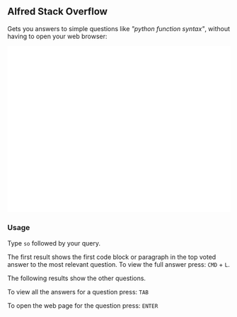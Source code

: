 ## Alfred Stack Overflow

Gets you answers to simple questions like *"python function syntax"*, without having to open your web browser:

![Alt text](demo.gif?raw=true "Demo of searching for the python lambda syntax")

### Usage

Type `so` followed by your query. 

The first result shows the first code block or paragraph in the top voted answer to the most relevant question. To view the full answer press: `CMD` + `L`.

The following results show the other questions.

To view all the answers for a question press: `TAB`

To open the web page for the question press: `ENTER`